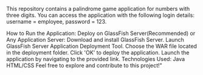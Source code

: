 This repository contains a palindrome game application for numbers with three digits. You can access the application with the following login details: username = employee, password = 123.

How to Run the Application:
Deploy on GlassFish Server(Recommended) or Any Application Server:
Download and install GlassFish Server.
Launch GlassFish Server Application Deployment Tool.
Choose the WAR file located in the deployment folder.
Click 'OK' to deploy the application.
Launch the application by navigating to the provided link.
Technologies Used:
Java
HTML/CSS
Feel free to explore and contribute to this project!"
